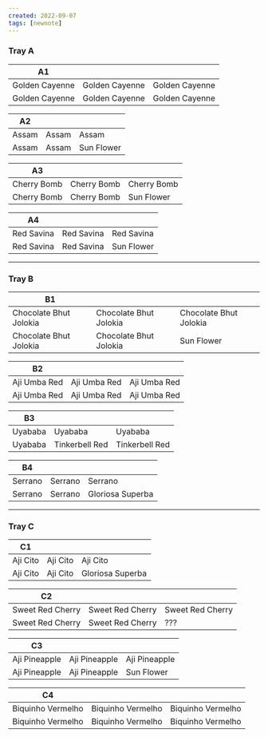 ```yaml
---
created: 2022-09-07
tags: [newnote]
---
```


### Tray A
| A1             |                |                |
| -------------- | -------------- | -------------- |
| Golden Cayenne | Golden Cayenne | Golden Cayenne |
| Golden Cayenne | Golden Cayenne | Golden Cayenne |

| A2    |       |            |
| ----- | ----- | ---------- |
| Assam | Assam | Assam      |
| Assam | Assam | Sun Flower | 

| A3          |             |             |
| ----------- | ----------- | ----------- |
| Cherry Bomb | Cherry Bomb | Cherry Bomb |
| Cherry Bomb | Cherry Bomb | Sun Flower  |

| A4         |            |            |
| ---------- | ---------- | ---------- |
| Red Savina | Red Savina | Red Savina |
| Red Savina | Red Savina | Sun Flower | 

---
### Tray B
| B1                     |                        |                        |
| ---------------------- | ---------------------- | ---------------------- |
| Chocolate Bhut Jolokia | Chocolate Bhut Jolokia | Chocolate Bhut Jolokia |
| Chocolate Bhut Jolokia | Chocolate Bhut Jolokia | Sun Flower             |

| B2           |              |              |
| ------------ | ------------ | ------------ |
| Aji Umba Red | Aji Umba Red | Aji Umba Red |
| Aji Umba Red | Aji Umba Red | Aji Umba Red |

| B3      |                |                |
| ------- | -------------- | -------------- |
| Uyababa | Uyababa        | Uyababa        |
| Uyababa | Tinkerbell Red | Tinkerbell Red |

| B4      |         |                  |
| ------- | ------- | ---------------- |
| Serrano | Serrano | Serrano          |
| Serrano | Serrano | Gloriosa Superba | 

---
### Tray C
| C1       |          |                  |
| -------- | -------- | ---------------- |
| Aji Cito | Aji Cito | Aji Cito         |
| Aji Cito | Aji Cito | Gloriosa Superba |

| C2               |                  |                  |
| ---------------- | ---------------- | ---------------- |
| Sweet Red Cherry | Sweet Red Cherry | Sweet Red Cherry |
| Sweet Red Cherry | Sweet Red Cherry | ???              |

| C3            |               |               |
| ------------- | ------------- | ------------- |
| Aji Pineapple | Aji Pineapple | Aji Pineapple |
| Aji Pineapple | Aji Pineapple | Sun Flower    |

| C4                |                   |                   |
| ----------------- | ----------------- | ----------------- |
| Biquinho Vermelho | Biquinho Vermelho | Biquinho Vermelho |
| Biquinho Vermelho | Biquinho Vermelho | Biquinho Vermelho | 
